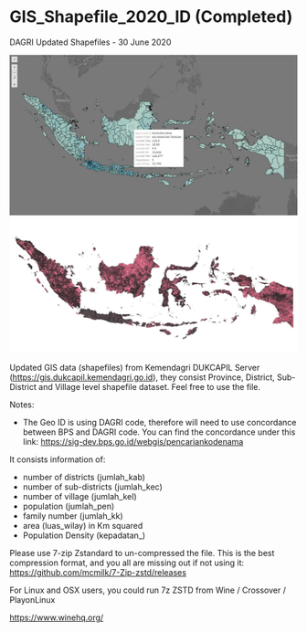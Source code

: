 # GIS_Shapefile_2020_ID (Completed)
DAGRI Updated Shapefiles - 30 June 2020

![Tableau 2020 Test](https://github.com/akirawisnu/GIS_Shapefile_2020_ID/blob/main/WhatsApp%20Image%202021-02-24%20at%2018.39.45.jpeg)
![QGIS 3.16 Test](https://github.com/akirawisnu/GIS_Shapefile_2020_ID/blob/main/Eu_qQJgUUAExlt8.jpg)

Updated GIS data (shapefiles) from Kemendagri DUKCAPIL Server (https://gis.dukcapil.kemendagri.go.id), they consist Province, District, Sub-District and Village level shapefile dataset. Feel free to use the file. 

Notes:
* The Geo ID is using DAGRI code, therefore will need to use concordance between BPS and DAGRI code. You can find the concordance under this link: https://sig-dev.bps.go.id/webgis/pencariankodenama

It consists information of:
* number of districts (jumlah_kab)
* number of sub-districts (jumlah_kec)
* number of village (jumlah_kel)
* population (jumlah_pen)
* family number (jumlah_kk)
* area (luas_wilay) in Km squared
* Population Density (kepadatan_)

Please use 7-zip Zstandard to un-compressed the file. This is the best compression format, and you all are missing out if not using it: 
https://github.com/mcmilk/7-Zip-zstd/releases

For Linux and OSX users, you could run 7z ZSTD from Wine / Crossover / PlayonLinux

https://www.winehq.org/

